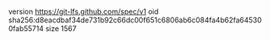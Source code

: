 version https://git-lfs.github.com/spec/v1
oid sha256:d8eacdbaf34de731b92c66dc00f651c6806ab6c084fa4b62fa645300fab55714
size 1567
